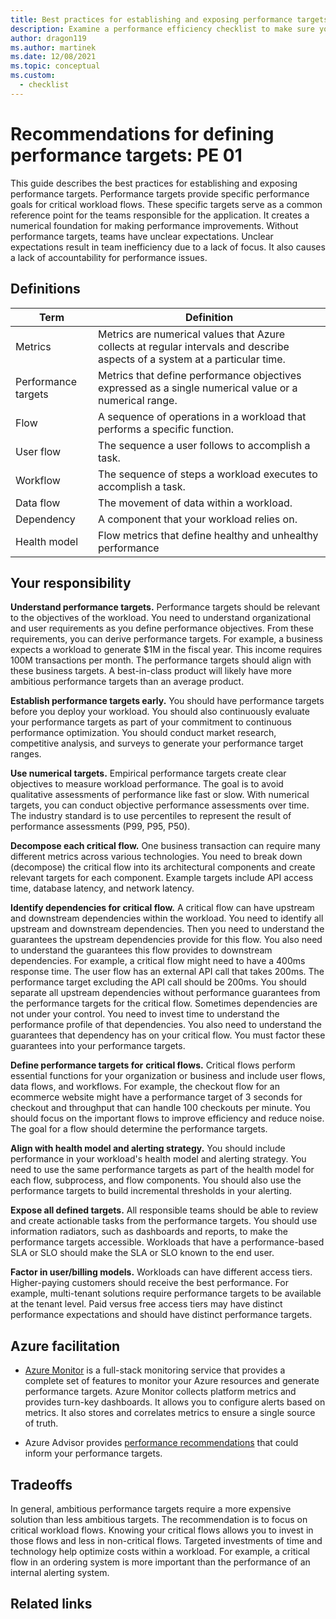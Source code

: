 ```yaml
---
title: Best practices for establishing and exposing performance targets
description: Examine a performance efficiency checklist to make sure your workload can scale. Review application design, data management, and implementation guidance.
author: dragon119
ms.author: martinek
ms.date: 12/08/2021
ms.topic: conceptual
ms.custom:
  - checklist
---
```

# Recommendations for defining performance targets: PE 01

This guide describes the best practices for establishing and exposing performance targets. Performance targets provide specific performance goals for critical workload flows. These specific targets serve as a common reference point for the teams responsible for the application. It creates a numerical foundation for making performance improvements. Without performance targets, teams have unclear expectations. Unclear expectations result in team inefficiency due to a lack of focus. It also causes a lack of accountability for performance issues.

## Definitions

|  Term|                  Definition|
|-|-|
  |Metrics|               Metrics are numerical values that Azure collects at regular intervals and describe aspects of a system at a particular time.
  |Performance targets|   Metrics that define performance objectives expressed as a single numerical value or a numerical range.|
  |Flow|                  A sequence of operations in a workload that performs a specific function.|
  |User flow             |The sequence a user follows to accomplish a task.|
|Workflow          |    The sequence of steps a workload executes to accomplish a task.|
  |Data flow|             The movement of data within a workload.|
|Dependency            |A component that your workload relies on.|
  |Health model         | Flow metrics that define healthy and unhealthy performance|

## Your responsibility

**Understand performance targets.** Performance targets should be relevant to the objectives of the workload. You need to understand organizational and user requirements as you define performance objectives. From these requirements, you can derive performance targets. For example, a business expects a workload to generate \$1M in the fiscal year. This income requires 100M transactions per month. The performance targets should align with these business targets. A best-in-class product will likely have more ambitious performance targets than an average product.

**Establish performance targets early.** You should have performance targets before you deploy your workload. You should also continuously evaluate your performance targets as part of your commitment to continuous performance optimization. You should conduct market research, competitive analysis, and surveys to generate your performance target ranges.

**Use numerical targets.** Empirical performance targets create clear objectives to measure workload performance. The goal is to avoid qualitative assessments of performance like fast or slow. With numerical targets, you can conduct objective performance assessments over time. The industry standard is to use percentiles to represent the result of performance assessments (P99, P95, P50).

**Decompose each critical flow.** One business transaction can require many different metrics across various technologies. You need to break down (decompose) the critical flow into its architectural components and create relevant targets for each component. Example targets include API access time, database latency, and network latency.

**Identify dependencies for critical flow.** A critical flow can have upstream and downstream dependencies within the workload. You need to identify all upstream and downstream dependencies. Then you need to understand the guarantees the upstream dependencies provide for this flow. You also need to understand the guarantees this flow provides to downstream dependencies. For example, a critical flow might need to have a 400ms response time. The user flow has an external API call that takes 200ms. The performance target excluding the API call should be 200ms. You should separate all upstream dependencies without performance guarantees from the performance targets for the critical flow. Sometimes dependencies are not under your control. You need to invest time to understand the performance profile of that dependencies. You also need to understand the guarantees that dependency has on your critical flow. You must factor these guarantees into your performance targets.

**Define performance targets for** **critical flows.** Critical flows perform essential functions for your organization or business and include user flows, data flows, and workflows. For example, the checkout flow for an ecommerce website might have a performance target of 3 seconds for checkout and throughput that can handle 100 checkouts per minute. You should focus on the important flows to improve efficiency and reduce noise. The goal for a flow should determine the performance targets.

**Align with health model and alerting strategy.** You should include performance in your workload's health model and alerting strategy. You need to use the same performance targets as part of the health model for each flow, subprocess, and flow components. You should also use the performance targets to build incremental thresholds in your alerting.

**Expose all defined targets.** All responsible teams should be able to review and create actionable tasks from the performance targets. You should use information radiators, such as dashboards and reports, to make the performance targets accessible. Workloads that have a performance-based SLA or SLO should make the SLA or SLO known to the end user.

**Factor in user/billing models.** Workloads can have different access tiers. Higher-paying customers should receive the best performance. For example, multi-tenant solutions require performance targets to be available at the tenant level. Paid versus free access tiers may have distinct performance expectations and should have distinct performance targets.

## Azure facilitation

-   [Azure Monitor](/azure/azure-monitor/overview) is a full-stack monitoring service that provides a complete set of features to monitor your Azure resources and generate performance targets. Azure Monitor collects platform metrics and provides turn-key dashboards. It allows you to configure alerts based on metrics. It also stores and correlates metrics to ensure a single source of truth.

-   Azure Advisor provides [performance recommendations](/azure/advisor/advisor-performance-recommendations) that could inform your performance targets.

## Tradeoffs

In general, ambitious performance targets require a more expensive solution than less ambitious targets. The recommendation is to focus on critical workload flows. Knowing your critical flows allows you to invest in those flows and less in non-critical flows. Targeted investments of time and technology help optimize costs within a workload. For example, a critical flow in an ordering system is more important than the performance of an internal alerting system.

## Related links

